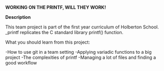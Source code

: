 **WORKING ON THE PRINTF, WILL THEY WORK!**

**Description**

This team project is part of the first year curriculum of Holberton School. _printf replicates the C standard library printf() function.

What you should learn from this project:

-How to use git in a team setting
-Applying variadic functions to a big project
-The complexities of printf
-Managing a lot of files and finding a good workflow
